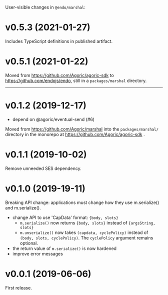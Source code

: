 User-visible changes in `@endo/marshal`:

# v0.5.3 (2021-01-27)

Includes TypeScript definitions in published artifact.


# v0.5.1 (2021-01-22)

Moved from https://github.com/Agoric/agoric-sdk to
https://github.com/endojs/endo, still in a `packages/marshal` directory.


---

# v0.1.2 (2019-12-17)

- depend on @agoric/eventual-send (#6)

Moved from https://github.com/Agoric/marshal into the `packages/marshal/`
directory in the monorepo at https://github.com/Agoric/agoric-sdk .


# v0.1.1 (2019-10-02)

Remove unneeded SES dependency.


# v0.1.0 (2019-19-11)

Breaking API change: applications must change how they use m.serialize()
and m.serialize().

- change API to use 'CapData' format: `{body, slots}`
  - `m.serialize()` now returns `{body, slots}` instead of `{argsString, slots}`
  - `m.unserialize()` now takes `(capdata, cyclePolicy)` instead of
    `(body, slots, cyclePolicy)`. The `cyclePolicy` argument remains optional.
- the return value of `m.serialize()` is now hardened
- improve error messages


# v0.0.1 (2019-06-06)

First release.
